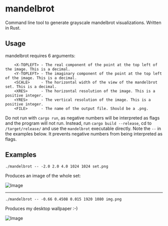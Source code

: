 # mandelbrot
Command line tool to generate grayscale mandelbrot visualizations. Written in Rust.

## Usage
mandelbrot requires 6 arguments:
```
    <X-TOPLEFT> - The real component of the point at the top left of the image. This is a decimal.
    <Y-TOPLEFT> - The imaginary component of the point at the top left of the image. This is a decimal.
    <SCALE>     - The horizontal width of the view of the mandelbrot set. This is a decimal.
    <XRES>      - The horizontal resolution of the image. This is a positive integer.
    <YRES>      - The vertical resolution of the image. This is a positive integer.
    <FILE>      - The name of the output file. Should be a .png.
```
    
Do not run with ```cargo run```, as negative numbers will be interpreted as flags and the program will not run. 
Instead, run ```cargo build --release```, cd to ```/target/release/``` and use the ```mandelbrot``` executable directly.
Note the ```--``` in the examples below. It prevents negative numbers from being interpreted as flags.

## Examples

```./mandelbrot -- -2.0 2.0 4.0 1024 1024 set.png```

Produces an image of the whole set:

![Image](https://raw.githubusercontent.com/alexkursell/mandelbrot/master/examples/set.png)

---

```./mandelbrot -- -0.66 0.4508 0.015 1920 1080 img.png```

Produces my desktop wallpaper :-)

![Image](https://raw.githubusercontent.com/alexkursell/mandelbrot/master/examples/img.png)
  
